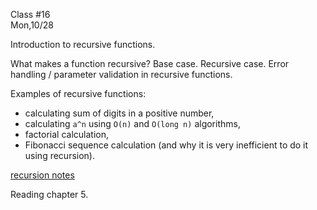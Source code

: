 <div class="lecture1">

<div class="column_date">
<p markdown="block">

Class #16 <br>
Mon,10/28

</p>
</div>
<div class="column_materials">
<p markdown="block">


Introduction to recursive functions.

What makes a function recursive? Base case. Recursive case. Error handling / parameter
validation in recursive functions.

Examples of recursive functions:
- calculating sum of digits in a positive number,
- calculating `a^n` using `O(n)` and `O(long n)` algorithms,
- factorial calculation,
- Fibonacci sequence calculation (and why it is very inefficient to do it
using recursion).


[recursion notes](notes/lecture04_Recursion.pdf)


</p>
</div>

<div class="column_assign">
<p markdown="block">

Reading chapter 5.

</p>
</div>

</div>
